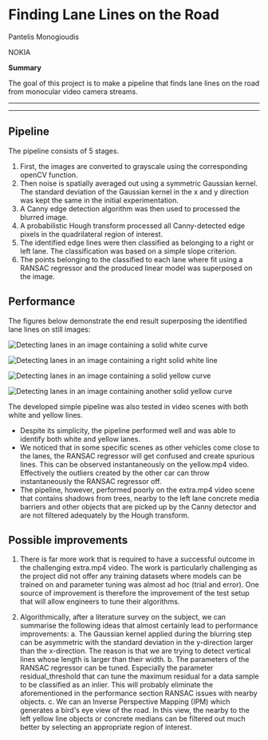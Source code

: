 # Finding Lane Lines on the Road

Pantelis Monogioudis

NOKIA

**Summary**

The goal of this project is to make a pipeline that finds lane lines on
the road from monocular video camera streams.

---

[//]: # (Image References)

[out_solidWhiteCurve]: https://github.com/pantelis/CarND-LaneLines-P1/blob/master/test_images/out_solidWhiteCurve.jpg "Detecting
lanes in an image containing a solid white curve"

[out_solidWhiteRight]: https://github.com/pantelis/CarND-LaneLines-P1/blob/master/test_images/out_solidWhiteRight.jpg "Detecting
lanes in an image containing a right solid white line"

[out_solidYellowCurve]: https://github.com/pantelis/CarND-LaneLines-P1/blob/master/test_images/out_solidYellowCurve.jpg "Detecting
lanes in an image containing a solid yellow curve"

[out_solidYellowCurve2]: https://github.com/pantelis/CarND-LaneLines-P1/blob/master/test_images/out_solidYellowCurve2.jpg "Detecting
lanes in an image containing another solid yellow curve"


---

## Pipeline
The pipeline consists of 5 stages.

1. First, the images are converted to grayscale using the corresponding
   openCV function.
2. Then noise is spatially averaged out using a symmetric Gaussian
   kernel. The standard deviation of the Gaussian kernel in the x and y
   direction was kept the same in the initial experimentation.
3. A Canny edge detection algorithm was then used to processed the
   blurred image.
4. A probabilistic Hough transform processed all Canny-detected edge
   pixels in the quadrilateral region of interest.
5. The identified edge lines were then classified as belonging to a
   right or left lane. The classification was based on a simple slope
   criterion.
6. The points belonging to the classified to each lane where fit using a
   RANSAC regressor and the produced linear model was superposed on the
   image.

## Performance
The figures below demonstrate the end result superposing the identified
lane lines on still images:

![Detecting
lanes in an image containing a solid white curve][out_solidWhiteCurve]

![Detecting
lanes in an image containing a right solid white line][out_solidWhiteRight]

![Detecting lanes in an image containing a solid
yellow curve][out_solidYellowCurve]

![Detecting lanes in an image containing another solid
yellow curve][out_solidYellowCurve2]

The developed simple pipeline was also tested in video scenes with both
white and yellow lines.

* Despite its simplicity, the pipeline performed well and was able to
  identify both white and yellow lanes.
* We noticed that in some specific scenes as other vehicles come close
  to the lanes, the RANSAC regressor will get confused and create
  spurious lines. This can be observed instantaneously on the yellow.mp4
  video. Effectively the outliers created by the other car can throw
  instantaneously the RANSAC regressor off.
* The pipeline, however, performed poorly on the extra.mp4 video scene
  that contains shadows from trees, nearby to the left lane concrete
  media barriers and other objects that are picked up by
  the Canny detector and are not filtered adequately by the Hough
  transform.


## Possible improvements
1. There is far more work that is required to have a successful outcome
   in the challenging extra.mp4 video. The work is particularly
   challenging as the project did not offer any training datasets where
   models can be trained on and parameter tuning was almost ad hoc
   (trial and error). One source of improvement is therefore the
   improvement of the test setup that will allow engineers to tune their
   algorithms.

2. Algorithmically, after a literature survey on the subject, we can
   summarise the following ideas that almost certainly lead to
   performance improvements: a. The Gaussian kernel applied during the
   blurring step can be asymmetric with the standard deviation in the
   y-direction larger than the x-direction. The reason is that we are
   trying to detect vertical lines whose length is larger than their
   width. b. The parameters of the RANSAC regressor can be tuned.
   Especially the parameter residual_threshold that can tune the maximum
   residual for a data sample to be classified as an inlier. This will
   probably eliminate the aforementioned in the performance section
   RANSAC issues with nearby objects. c. We can an Inverse Perspective
   Mapping (IPM) which generates a bird's eye view of the road. In this
   view, the nearby to the left yellow line objects or concrete medians
   can be filtered out much better by selecting an appropriate region of
   interest.

